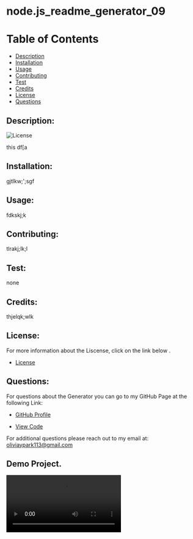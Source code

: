 
  # node.js_readme_generator_09

  # Table of Contents 


   - [Description](#description)
   - [Installation](#installation)
   - [Usage](#usage)
   - [Contributing](#contributing)
   - [Test](#test)
   - [Credits](#credits)
   - [License](#license)
   - [Questions](#description)
  
  ##  Description:

  ![License](https://img.shields.io/badge/License-MIT-blue)


   this df[a

  ## Installation:

   gjtlkw;';sgf



  ## Usage:

   fdkskj;k

  ## Contributing:

   tlrakj;lk;l

  ## Test:

   none

  ## Credits:

   thjelqk;wlk

  ## License:

   For more information about the Liscense, click on the link below .
  - [License](https://opensource.org/licenses/MIT)

  ## Questions:

   For questions about the Generator you can go to my GitHub Page at the following Link:

  - [GitHub Profile](https://github.com/Oliviapark113)

  - [View Code](https://github.com/Oliviapark113/node.js_readme_generator_09)

   For additional questions please reach out to my email at: oliviaypark113@gmail.com

  ## Demo Project.

   <video controls src="test.mov"></video>
    
